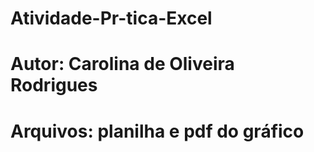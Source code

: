 # Atividade-Pr-tica-Excel
# Autor: Carolina de Oliveira Rodrigues
# Arquivos: planilha e pdf do gráfico
